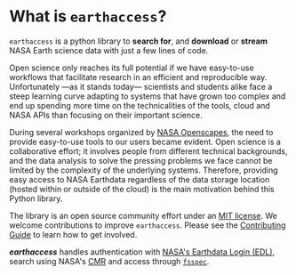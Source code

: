 # What is `earthaccess`?

`earthaccess` is a python library to **search for**, and **download** or **stream** NASA Earth science data with just a few lines of code.

Open science only reaches its full potential if we have easy-to-use workflows that facilitate research in an efficient and reproducible way. Unfortunately —as it stands today— scientists and students alike face a steep learning curve adapting to systems that have grown too complex and end up spending more time on the technicalities of the tools, cloud and NASA APIs than focusing on their important science.

During several workshops organized by [NASA Openscapes](https://nasa-openscapes.github.io/events.html), the need to provide easy-to-use tools to our users became evident. Open science is a collaborative effort; it involves people from different technical backgrounds, and the data analysis to solve the pressing problems we face cannot be limited by the complexity of the underlying systems. Therefore, providing easy access to NASA Earthdata regardless of the data storage location (hosted within or outside of the cloud) is the main motivation behind this Python library.

The library is an open source community effort under an [MIT license](LICENSE.txt).  We welcome contributions to improve `earthaccess`.  Please see the [Contributing Guide](contributing/index.md) to learn how to get involved.

***earthaccess*** handles authentication with [NASA's Earthdata Login (EDL)](https://urs.earthdata.nasa.gov), search using NASA's [CMR](https://cmr.earthdata.nasa.gov/search/site/docs/search/api.html) and access through [`fsspec`](https://github.com/fsspec/filesystem_spec).
